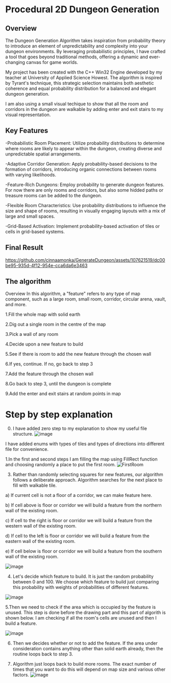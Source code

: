 # Procedural 2D Dungeon Generation

## Overview ##
The Dungeon Generation Algorithm takes inspiration from probability theory to introduce an element of unpredictability and complexity into your dungeon environments. By leveraging probabilistic principles, I have crafted a tool that goes beyond traditional methods, offering a dynamic and ever-changing canvas for game worlds.

My project has been created with the C++ Win32 Engine developed by my teacher at University of Applied Science Howest.
The algorithm is inspired by Tyrant's technique, this strategic selection maintains both aesthetic coherence and equal probability distribution for a balanced and elegant dungeon generation. 

I am also using a small visual techique to show that all the room and corridors in the dungeon are walkable by adding enter and exit stairs to my visual representation.

## Key Features ##

-Probabilistic Room Placement: Utilize probability distributions to determine where rooms are likely to appear within the dungeon, creating diverse and unpredictable spatial arrangements.

-Adaptive Corridor Generation: Apply probability-based decisions to the formation of corridors, introducing organic connections between rooms with varying likelihoods.

-Feature-Rich Dungeons: Employ probability to generate dungeon features. For now there are only rooms and corridors, but also some hidded paths or treasure rooms can be added to the dungeon.

-Flexible Room Characteristics: Use probability distributions to influence the size and shape of rooms, resulting in visually engaging layouts with a mix of large and small spaces.

-Grid-Based Activation: Implement probability-based activation of tiles or cells in grid-based systems.

## Final Result ##

https://github.com/cinnaamonka/GenerateDungeon/assets/107621519/dc00be95-935d-4f12-954e-cca6da6e3463

## The algorithm ##

Overview
In this algorithm, a "feature" refers to any type of map component, such as a large room, small room, corridor, circular arena, vault, and more.

1.Fill the whole map with solid earth

2.Dig out a single room in the centre of the map

3.Pick a wall of any room

4.Decide upon a new feature to build

5.See if there is room to add the new feature through the chosen wall

6.If yes, continue. If no, go back to step 3

7.Add the feature through the chosen wall

8.Go back to step 3, until the dungeon is complete

9.Add the enter and exit stairs at random points in map

# Step by step explanation #

0. I have added zero step to my explanation to show my useful file structure. 
![image](https://github.com/cinnaamonka/GenerateDungeon/assets/107621519/6450fb17-c919-406f-8f70-3895e6481e79)

I have added enums with types of tiles and types of directions into different file for convenience.

1.In the first and second steps I am filling the map using FillRect function and choosing randomly a place to put the first room.
![FirstRoom](https://github.com/cinnaamonka/GenerateDungeon/assets/107621519/1e0f80d9-0ea5-4c5b-9d64-0393bbc053ae)

3. Rather than randomly selecting squares for new features, our algorithm follows a deliberate approach. Algorithm searches for the next place to fill with walkable tile.

a) If current cell is not a floor of a corridor, we can make feature here.

b) If cell above is floor or corridor we will build a feature from the northern wall of the existing room.

c) If cell to the right is floor or corridor we will build a feature from the western wall of the existing room.

d) If cell to the left is floor or corridor we will build a feature from the eastern wall of the existing room.

e) If cell below is floor or corridor we will build a feature from the southern wall of the existing room.

![image](https://github.com/cinnaamonka/GenerateDungeon/assets/107621519/0f680bdb-0c3f-419b-a4c7-7c3859b37752)

4. Let's decide which feature to build. It is just the random probability between 0 and 100. We choose which feature to build just comparing this probability with weights of probabilities of different features.

![image](https://github.com/cinnaamonka/GenerateDungeon/assets/107621519/ac52897e-22d1-4f0c-9ad3-642cc10bc11f)

5.Then we need to check if the area which is occupied by the feature is unused. This step is done before the drawing part and this part of algorith is shown below. I am checking if all the room's cells are unused and then I build a feature.

![image](https://github.com/cinnaamonka/GenerateDungeon/assets/107621519/679c4377-4cca-45ec-b640-c661508718dd)

6. Then we decides whether or not to add the feature. If the area under consideration contains anything other than solid earth already, then the routine loops back to step 3.

7.  Algorithm just loops back to build more rooms. The exact number of times that you want to do this will depend on map size and various other factors.
![image](https://github.com/cinnaamonka/GenerateDungeon/assets/107621519/ef5da565-501b-4d65-9147-eac485b12679)


